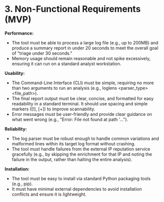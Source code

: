 # 3. Non-Functional Requirements (MVP)

**Performance:**

* The tool must be able to process a large log file (e.g., up to 200MB) and produce a summary report in under 20 seconds to meet the overall goal of "triage under 30 seconds."
* Memory usage should remain reasonable and not spike excessively, ensuring it can run on a standard analyst workstation.

**Usability:**

* The Command-Line Interface (CLI) must be simple, requiring no more than two arguments to run an analysis (e.g., loglens \<parser\_type> \<file\_path>).
* The final report output must be clear, concise, and formatted for easy readability in a standard terminal. It should use spacing and simple markers (\[!], \[+]) to improve scannability.
* Error messages must be user-friendly and provide clear guidance on what went wrong (e.g., "Error: File not found at path '...").

**Reliability:**

* The log parser must be robust enough to handle common variations and malformed lines within its target log format without crashing.
* The tool must handle failures from the external IP reputation service gracefully (e.g., by skipping the enrichment for that IP and noting the failure in the output, rather than halting the entire analysis).

**Installation:**

* The tool must be easy to install via standard Python packaging tools (e.g., pip).
* It must have minimal external dependencies to avoid installation conflicts and ensure it is lightweight.
